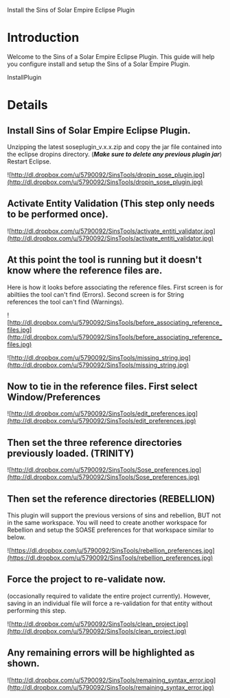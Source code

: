 Install the Sins of Solar Empire Eclipse Plugin



# Introduction

Welcome to the Sins of a Solar Empire Eclipse Plugin. This guide will help you configure install and setup the Sins of a Solar Empire Plugin.

InstallPlugin

# Details

## Install Sins of Solar Empire Eclipse Plugin.

Unzipping the latest soseplugin\_v.x.x.zip and copy the jar file contained into the eclipse dropins directory. (**_Make sure to delete any previous plugin jar_**) Restart Eclipse.

![http://dl.dropbox.com/u/5790092/SinsTools/dropin_sose_plugin.jpg](http://dl.dropbox.com/u/5790092/SinsTools/dropin_sose_plugin.jpg)

## Activate Entity Validation (This step only needs to be performed once).
![http://dl.dropbox.com/u/5790092/SinsTools/activate_entiti_validator.jpg](http://dl.dropbox.com/u/5790092/SinsTools/activate_entiti_validator.jpg)

## At this point the tool is running but it doesn't know where the reference files are.

Here is how it looks before associating the reference files. First screen is for abiltiies&nbsp;the tool&nbsp;can't find (Errors). Second screen is for String references&nbsp;the tool&nbsp;can't find (Warnings).

![http://dl.dropbox.com/u/5790092/SinsTools/before_associating_reference_files.jpg](http://dl.dropbox.com/u/5790092/SinsTools/before_associating_reference_files.jpg)

![http://dl.dropbox.com/u/5790092/SinsTools/missing_string.jpg](http://dl.dropbox.com/u/5790092/SinsTools/missing_string.jpg)

## Now to tie in the reference files. First select Window/Preferences

![http://dl.dropbox.com/u/5790092/SinsTools/edit_preferences.jpg](http://dl.dropbox.com/u/5790092/SinsTools/edit_preferences.jpg)

## Then set the three reference directories previously loaded. (TRINITY)

![http://dl.dropbox.com/u/5790092/SinsTools/Sose_preferences.jpg](http://dl.dropbox.com/u/5790092/SinsTools/Sose_preferences.jpg)

## Then set the reference directories (REBELLION)
This plugin will support the previous versions of sins and rebellion, BUT not in the same workspace. You will need to create another workspace for Rebellion and setup the SOASE preferences for that workspace similar to below.

![https://dl.dropbox.com/u/5790092/SinsTools/rebellion_preferences.jpg](https://dl.dropbox.com/u/5790092/SinsTools/rebellion_preferences.jpg)

## Force the project to re-validate now.
(occasionally required to validate the entire project currently). However, saving in an individual file will force a re-validation for that entity without performing this step.

![http://dl.dropbox.com/u/5790092/SinsTools/clean_project.jpg](http://dl.dropbox.com/u/5790092/SinsTools/clean_project.jpg)

## Any remaining errors will be highlighted as shown.

![http://dl.dropbox.com/u/5790092/SinsTools/remaining_syntax_error.jpg](http://dl.dropbox.com/u/5790092/SinsTools/remaining_syntax_error.jpg)
